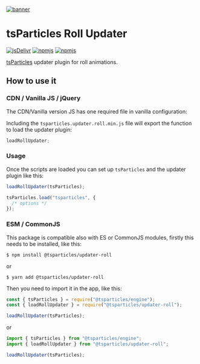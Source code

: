 [![banner](https://particles.js.org/images/banner2.png)](https://particles.js.org)

# tsParticles Roll Updater

[![jsDelivr](https://data.jsdelivr.com/v1/package/npm/@tsparticles/updater-roll/badge)](https://www.jsdelivr.com/package/npm/@tsparticles/updater-roll)
[![npmjs](https://badge.fury.io/js/@tsparticles/updater-roll.svg)](https://www.npmjs.com/package/@tsparticles/updater-roll)
[![npmjs](https://img.shields.io/npm/dt/@tsparticles/updater-roll)](https://www.npmjs.com/package/@tsparticles/updater-roll)

[tsParticles](https://github.com/matteobruni/tsparticles) updater plugin for roll animations.

## How to use it

### CDN / Vanilla JS / jQuery

The CDN/Vanilla version JS has one required file in vanilla configuration:

Including the `tsparticles.updater.roll.min.js` file will export the function to load the updater plugin:

```javascript
loadRollUpdater;
```

### Usage

Once the scripts are loaded you can set up `tsParticles` and the updater plugin like this:

```javascript
loadRollUpdater(tsParticles);

tsParticles.load("tsparticles", {
  /* options */
});
```

### ESM / CommonJS

This package is compatible also with ES or CommonJS modules, firstly this needs to be installed, like this:

```shell
$ npm install @tsparticles/updater-roll
```

or

```shell
$ yarn add @tsparticles/updater-roll
```

Then you need to import it in the app, like this:

```javascript
const { tsParticles } = require("@tsparticles/engine");
const { loadRollUpdater } = require("@tsparticles/updater-roll");

loadRollUpdater(tsParticles);
```

or

```javascript
import { tsParticles } from "@tsparticles/engine";
import { loadRollUpdater } from "@tsparticles/updater-roll";

loadRollUpdater(tsParticles);
```
